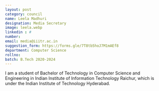 ```yaml
---
layout: post
category: council
name: Leela Madhuri
designation: Media Secretary
image: leela.webp
linkedin : #
number: 
email: media@iiitr.ac.in
suggestion_form: https://forms.gle/7T8tb5hoJ7M1mAEf8
department: Computer Science
rollno: 
batch: B.Tech 2020-2024
---
```

I am a student of Bachelor of Technology in Computer Science and Engineering in Indian Institute of Information Technology Raichur, which is under the Indian Institute of Technology Hyderabad.

